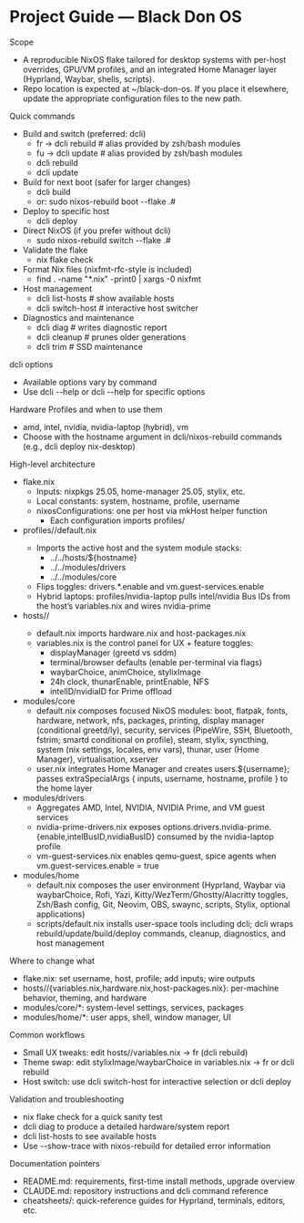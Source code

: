 # Project Guide — Black Don OS

Scope
- A reproducible NixOS flake tailored for desktop systems with per-host overrides, GPU/VM profiles, and an integrated Home Manager layer (Hyprland, Waybar, shells, scripts).
- Repo location is expected at ~/black-don-os. If you place it elsewhere, update the appropriate configuration files to the new path.

Quick commands
- Build and switch (preferred: dcli)
  - fr  → dcli rebuild    # alias provided by zsh/bash modules
  - fu  → dcli update     # alias provided by zsh/bash modules
  - dcli rebuild
  - dcli update
- Build for next boot (safer for larger changes)
  - dcli build <hostname>
  - or: sudo nixos-rebuild boot --flake .#<hostname>
- Deploy to specific host
  - dcli deploy <hostname>
- Direct NixOS (if you prefer without dcli)
  - sudo nixos-rebuild switch --flake .#<hostname>
- Validate the flake
  - nix flake check
- Format Nix files (nixfmt-rfc-style is included)
  - find . -name "*.nix" -print0 | xargs -0 nixfmt
- Host management
  - dcli list-hosts      # show available hosts
  - dcli switch-host     # interactive host switcher
- Diagnostics and maintenance
  - dcli diag        # writes diagnostic report
  - dcli cleanup     # prunes older generations
  - dcli trim        # SSD maintenance

dcli options
- Available options vary by command
- Use dcli --help or dcli <command> --help for specific options

Hardware Profiles and when to use them
- amd, intel, nvidia, nvidia-laptop (hybrid), vm
- Choose with the hostname argument in dcli/nixos-rebuild commands (e.g., dcli deploy nix-desktop)

High-level architecture
- flake.nix
  - Inputs: nixpkgs 25.05, home-manager 25.05, stylix, etc.
  - Local constants: system, hostname, profile, username
  - nixosConfigurations: one per host via mkHost helper function
    - Each configuration imports profiles/<profile>
- profiles/<profile>/default.nix
  - Imports the active host and the system module stacks:
    - ../../hosts/${hostname}
    - ../../modules/drivers
    - ../../modules/core
  - Flips toggles: drivers.*.enable and vm.guest-services.enable
  - Hybrid laptops: profiles/nvidia-laptop pulls intel/nvidia Bus IDs from the host’s variables.nix and wires nvidia-prime
- hosts/<hostname>/
  - default.nix imports hardware.nix and host-packages.nix
  - variables.nix is the control panel for UX + feature toggles:
    - displayManager (greetd vs sddm)
    - terminal/browser defaults (enable per-terminal via flags)
    - waybarChoice, animChoice, stylixImage
    - 24h clock, thunarEnable, printEnable, NFS
    - intelID/nvidiaID for Prime offload
- modules/core
  - default.nix composes focused NixOS modules: boot, flatpak, fonts, hardware, network, nfs, packages, printing, display manager (conditional greetd/ly), security, services (PipeWire, SSH, Bluetooth, fstrim; smartd conditional on profile), steam, stylix, syncthing, system (nix settings, locales, env vars), thunar, user (Home Manager), virtualisation, xserver
  - user.nix integrates Home Manager and creates users.${username}; passes extraSpecialArgs { inputs, username, hostname, profile } to the home layer
- modules/drivers
  - Aggregates AMD, Intel, NVIDIA, NVIDIA Prime, and VM guest services
  - nvidia-prime-drivers.nix exposes options.drivers.nvidia-prime.{enable,intelBusID,nvidiaBusID} consumed by the nvidia-laptop profile
  - vm-guest-services.nix enables qemu-guest, spice agents when vm.guest-services.enable = true
- modules/home
  - default.nix composes the user environment (Hyprland, Waybar via waybarChoice, Rofi, Yazi, Kitty/WezTerm/Ghostty/Alacritty toggles, Zsh/Bash config, Git, Neovim, OBS, swaync, scripts, Stylix, optional applications)
  - scripts/default.nix installs user-space tools including dcli; dcli wraps rebuild/update/build/deploy commands, cleanup, diagnostics, and host management

Where to change what
- flake.nix: set username, host, profile; add inputs; wire outputs
- hosts/<hostname>/{variables.nix,hardware.nix,host-packages.nix}: per-machine behavior, theming, and hardware
- modules/core/*: system-level settings, services, packages
- modules/home/*: user apps, shell, window manager, UI

Common workflows
- Small UX tweaks: edit hosts/<hostname>/variables.nix → fr (dcli rebuild)
- Theme swap: edit stylixImage/waybarChoice in variables.nix → fr or dcli rebuild
- Host switch: use dcli switch-host for interactive selection or dcli deploy <hostname>

Validation and troubleshooting
- nix flake check for a quick sanity test
- dcli diag to produce a detailed hardware/system report
- dcli list-hosts to see available hosts
- Use --show-trace with nixos-rebuild for detailed error information

Documentation pointers
- README.md: requirements, first-time install methods, upgrade overview
- CLAUDE.md: repository instructions and dcli command reference
- cheatsheets/: quick-reference guides for Hyprland, terminals, editors, etc.

